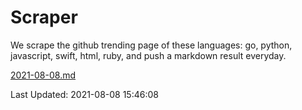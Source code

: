 # Scraper

We scrape the github trending page of these languages: go, python, javascript, swift, html, ruby, and push a markdown result everyday.

[2021-08-08.md](https://github.com/henson/Scraper/blob/master/2021-08-08.md)

Last Updated: 2021-08-08 15:46:08